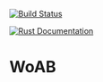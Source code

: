 [![Build Status](https://github.com/idanarye/woab/workflows/WoAB-CI/badge.svg)](https://github.com/idanarye/woab/actions)
<!-- [![Latest Version](https://img.shields.io/crates/v/woab.svg)](https://crates.io/crates/woab) -->
[![Rust Documentation](https://img.shields.io/badge/api-rustdoc-blue.svg)](https://idanarye.github.io/woab/)

# WoAB
